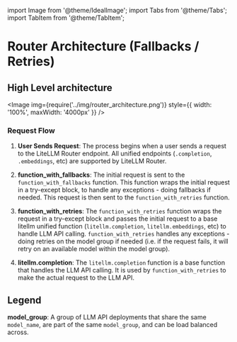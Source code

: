 import Image from '@theme/IdealImage';
import Tabs from '@theme/Tabs';
import TabItem from '@theme/TabItem';

# Router Architecture (Fallbacks / Retries)

## High Level architecture

<Image img={require('../img/router_architecture.png')} style={{ width: '100%', maxWidth: '4000px' }} />

### Request Flow 

1. **User Sends Request**: The process begins when a user sends a request to the LiteLLM Router endpoint. All unified endpoints (`.completion`, `.embeddings`, etc) are supported by LiteLLM Router.

2. **function_with_fallbacks**: The initial request is sent to the `function_with_fallbacks` function. This function wraps the initial request in a try-except block, to handle any exceptions - doing fallbacks if needed. This request is then sent to the `function_with_retries` function.


3. **function_with_retries**: The `function_with_retries` function wraps the request in a try-except block and passes the initial request to a base litellm unified function (`litellm.completion`, `litellm.embeddings`, etc) to handle LLM API calling. `function_with_retries` handles any exceptions - doing retries on the model group if needed (i.e. if the request fails, it will retry on an available model within the model group). 

4. **litellm.completion**: The `litellm.completion` function is a base function that handles the LLM API calling. It is used by `function_with_retries` to make the actual request to the LLM API.

## Legend 

**model_group**: A group of LLM API deployments that share the same `model_name`, are part of the same `model_group`, and can be load balanced across.